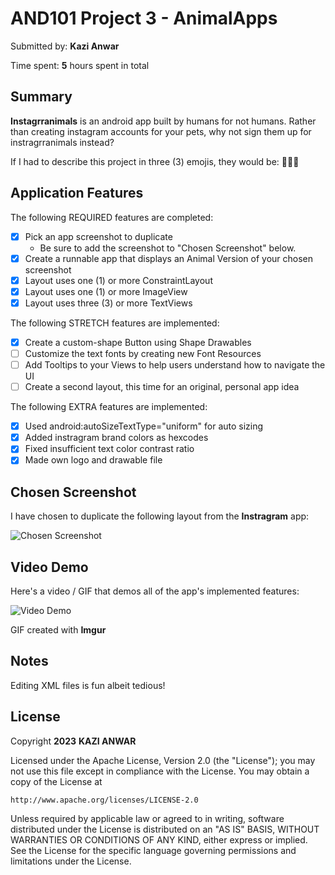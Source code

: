 # AND101 Project 3 - AnimalApps

Submitted by: **Kazi Anwar**

Time spent: **5** hours spent in total

## Summary

**Instagrranimals** is an android app built by humans for not humans. Rather than creating instagram accounts for your pets, why not sign them up for instragrranimals instead?

If I had to describe this project in three (3) emojis, they would be: **🐻🐳🐱**

## Application Features

The following REQUIRED features are completed:

- [X] Pick an app screenshot to duplicate
  - Be sure to add the screenshot to "Chosen Screenshot" below.
- [X] Create a runnable app that displays an Animal Version of your chosen screenshot
- [X] Layout uses one (1) or more ConstraintLayout
- [X] Layout uses one (1) or more ImageView
- [X] Layout uses three (3) or more TextViews

The following STRETCH features are implemented:

- [X] Create a custom-shape Button using Shape Drawables
- [ ] Customize the text fonts by creating new Font Resources
- [ ] Add Tooltips to your Views to help users understand how to navigate the UI
- [ ] Create a second layout, this time for an original, personal app idea

The following EXTRA features are implemented:

- [X] Used android:autoSizeTextType="uniform" for auto sizing
- [X] Added instragram brand colors as hexcodes
- [X] Fixed insufficient text color contrast ratio
- [X] Made own logo and drawable file

## Chosen Screenshot

I have chosen to duplicate the following layout from the **Instragram** app:

<img src='https://i.imgur.com/CLbGYXp.png' title='Chosen Screenshot' width='' alt='Chosen Screenshot' />

## Video Demo

Here's a video / GIF that demos all of the app's implemented features:

<img src='https://i.imgur.com/u4V1yE1.gif' title='Video Demo' width='' alt='Video Demo' />

GIF created with **Imgur**

## Notes

Editing XML files is fun albeit tedious! 

## License

Copyright **2023** **KAZI ANWAR**

Licensed under the Apache License, Version 2.0 (the "License");
you may not use this file except in compliance with the License.
You may obtain a copy of the License at

    http://www.apache.org/licenses/LICENSE-2.0

Unless required by applicable law or agreed to in writing, software
distributed under the License is distributed on an "AS IS" BASIS,
WITHOUT WARRANTIES OR CONDITIONS OF ANY KIND, either express or implied.
See the License for the specific language governing permissions and
limitations under the License.
